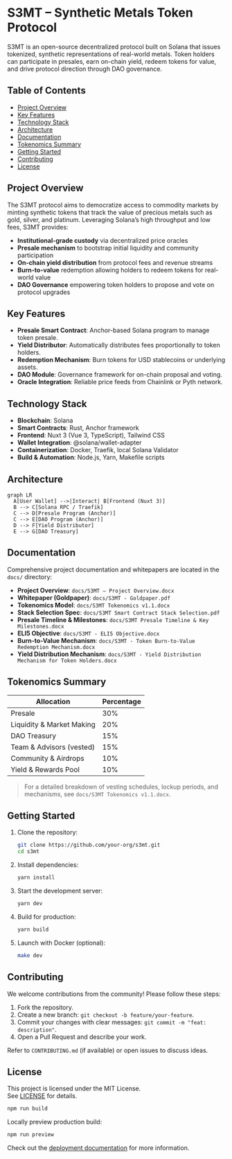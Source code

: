 # S3MT – Synthetic Metals Token Protocol

S3MT is an open-source decentralized protocol built on Solana that issues tokenized, synthetic representations of real-world metals. Token holders can participate in presales, earn on-chain yield, redeem tokens for value, and drive protocol direction through DAO governance.

## Table of Contents
- [Project Overview](#project-overview)
- [Key Features](#key-features)
- [Technology Stack](#technology-stack)
- [Architecture](#architecture)
- [Documentation](#documentation)
- [Tokenomics Summary](#tokenomics-summary)
- [Getting Started](#getting-started)
- [Contributing](#contributing)
- [License](#license)

## Project Overview

The S3MT protocol aims to democratize access to commodity markets by minting synthetic tokens that track the value of precious metals such as gold, silver, and platinum. Leveraging Solana’s high throughput and low fees, S3MT provides:

- **Institutional-grade custody** via decentralized price oracles
- **Presale mechanism** to bootstrap initial liquidity and community participation
- **On-chain yield distribution** from protocol fees and revenue streams
- **Burn-to-value** redemption allowing holders to redeem tokens for real-world value
- **DAO Governance** empowering token holders to propose and vote on protocol upgrades

## Key Features

- **Presale Smart Contract**: Anchor-based Solana program to manage token presale.
- **Yield Distributor**: Automatically distributes fees proportionally to token holders.
- **Redemption Mechanism**: Burn tokens for USD stablecoins or underlying assets.
- **DAO Module**: Governance framework for on-chain proposal and voting.
- **Oracle Integration**: Reliable price feeds from Chainlink or Pyth network.

## Technology Stack

- **Blockchain**: Solana
- **Smart Contracts**: Rust, Anchor framework
- **Frontend**: Nuxt 3 (Vue 3, TypeScript), Tailwind CSS
- **Wallet Integration**: @solana/wallet-adapter
- **Containerization**: Docker, Traefik, local Solana Validator
- **Build & Automation**: Node.js, Yarn, Makefile scripts

## Architecture

```mermaid
graph LR
  A[User Wallet] -->|Interact| B[Frontend (Nuxt 3)]
  B --> C[Solana RPC / Traefik]
  C --> D[Presale Program (Anchor)]
  C --> E[DAO Program (Anchor)]
  D --> F[Yield Distributor]
  E --> G[DAO Treasury]
```

## Documentation

Comprehensive project documentation and whitepapers are located in the `docs/` directory:

- **Project Overview**: `docs/S3MT — Project Overview.docx`
- **Whitepaper (Goldpaper)**: `docs/S3MT - Goldpaper.pdf`
- **Tokenomics Model**: `docs/S3MT Tokenomics v1.1.docx`
- **Stack Selection Spec**: `docs/S3MT Smart Contract Stack Selection.pdf`
- **Presale Timeline & Milestones**: `docs/S3MT Presale Timeline & Key Milestones.docx`
- **ELI5 Objective**: `docs/S3MT - ELI5 Objective.docx`
- **Burn-to-Value Mechanism**: `docs/S3MT - Token Burn-to-Value Redemption Mechanism.docx`
- **Yield Distribution Mechanism**: `docs/S3MT - Yield Distribution Mechanism for Token Holders.docx`

## Tokenomics Summary

| Allocation                  | Percentage |
| --------------------------- | ---------- |
| Presale                     | 30%        |
| Liquidity & Market Making   | 20%        |
| DAO Treasury                | 15%        |
| Team & Advisors (vested)    | 15%        |
| Community & Airdrops        | 10%        |
| Yield & Rewards Pool        | 10%        |

> For a detailed breakdown of vesting schedules, lockup periods, and mechanisms, see `docs/S3MT Tokenomics v1.1.docx`.

## Getting Started

1. Clone the repository:  
   ```bash
   git clone https://github.com/your-org/s3mt.git
   cd s3mt
   ```
2. Install dependencies:  
   ```bash
   yarn install
   ```
3. Start the development server:  
   ```bash
   yarn dev
   ```
4. Build for production:  
   ```bash
   yarn build
   ```
5. Launch with Docker (optional):  
   ```bash
   make dev
   ```

## Contributing

We welcome contributions from the community! Please follow these steps:

1. Fork the repository.
2. Create a new branch: `git checkout -b feature/your-feature`.
3. Commit your changes with clear messages: `git commit -m "feat: description"`.
4. Open a Pull Request and describe your work.

Refer to `CONTRIBUTING.md` (if available) or open issues to discuss ideas.

## License

This project is licensed under the MIT License.  
See [LICENSE](LICENSE) for details.

```bash
npm run build
```

Locally preview production build:

```bash
npm run preview
```

Check out the [deployment documentation](https://nuxt.com/docs/getting-started/deployment) for more information.
